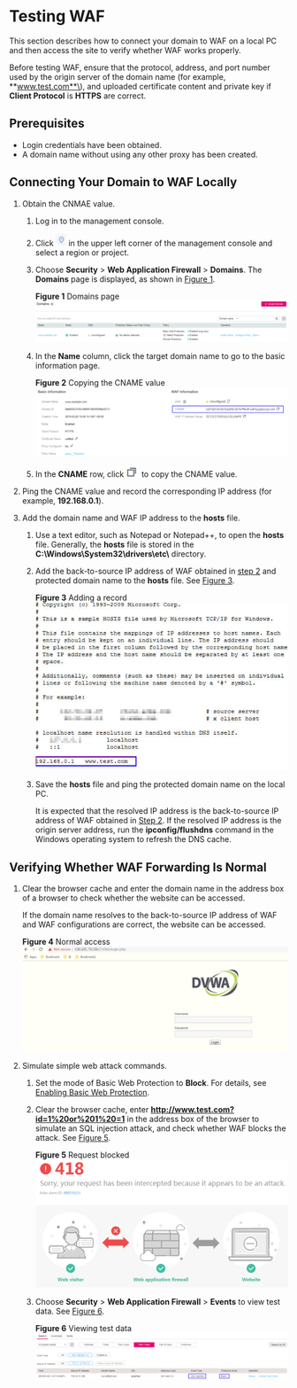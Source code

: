 # Testing WAF<a name="waf_01_0073"></a>

This section describes how to connect your domain to WAF on a local PC and then access the site to verify whether WAF works properly.

Before testing WAF, ensure that the protocol, address, and port number used by the origin server of the domain name \(for example,  **www.test.com**\), and uploaded certificate content and private key if  **Client Protocol**  is  **HTTPS**  are correct.

## Prerequisites<a name="section990420459317"></a>

-   Login credentials have been obtained.
-   A domain name without using any other proxy has been created.

## Connecting Your Domain to WAF Locally<a name="section177188488332"></a>

1.  Obtain the CNMAE value.
    1.  Log in to the management console.
    2.  Click  ![](figures/icon-region.png)  in the upper left corner of the management console and select a region or project.
    3.  Choose  **Security**  \>  **Web Application Firewall**  \>  **Domains**. The  **Domains**  page is displayed, as shown in  [Figure 1](#ff59c2762c2454fa8813e73da78489fd1).

        **Figure  1**  Domains page<a name="ff59c2762c2454fa8813e73da78489fd1"></a>  
        ![](figures/domains-page.png "domains-page")

    4.  In the  **Name**  column, click the target domain name to go to the basic information page.

        **Figure  2**  Copying the CNAME value<a name="fig14325952203617"></a>  
        ![](figures/copying-the-cname-value.png "copying-the-cname-value")

    5.  In the  **CNAME**  row, click  ![](figures/icon-copy.png)  to copy the CNAME value.

2.  <a name="li132916207364"></a>Ping the CNAME value and record the corresponding IP address \(for example,  **192.168.0.1**\).
3.  Add the domain name and WAF IP address to the  **hosts**  file.
    1.  Use a text editor, such as Notepad or Notepad++, to open the  **hosts**  file. Generally, the  **hosts**  file is stored in the  **C:\\Windows\\System32\\drivers\\etc\\**  directory.
    2.  <a name="li4860411142315"></a>Add the back-to-source IP address of WAF obtained in  [step 2](#li132916207364)  and protected domain name to the  **hosts**  file. See  [Figure 3](#fig934381520563).

        **Figure  3**  Adding a record<a name="fig934381520563"></a>  
        ![](figures/adding-a-record.jpg "adding-a-record")

    3.  Save the  **hosts**  file and ping the protected domain name on the local PC.

        It is expected that the resolved IP address is the back-to-source IP address of WAF obtained in  [Step 2](#li4860411142315). If the resolved IP address is the origin server address, run the  **ipconfig/flushdns**  command in the Windows operating system to refresh the DNS cache.



## Verifying Whether WAF Forwarding Is Normal<a name="section154842269592"></a>

1.  Clear the browser cache and enter the domain name in the address box of a browser to check whether the website can be accessed.

    If the domain name resolves to the back-to-source IP address of WAF and WAF configurations are correct, the website can be accessed.

    **Figure  4**  Normal access<a name="fig3131131217590"></a>  
    ![](figures/normal-access.png "normal-access")

2.  Simulate simple web attack commands.
    1.  Set the mode of Basic Web Protection to  **Block**. For details, see  [Enabling Basic Web Protection](enabling-basic-web-protection.md).
    2.  Clear the browser cache, enter  **http://www.test.com?id=1%20or%201%20=1**  in the address box of the browser to simulate an SQL injection attack, and check whether WAF blocks the attack. See  [Figure 5](#fig1713141245913).

        **Figure  5**  Request blocked<a name="fig1713141245913"></a>  
        ![](figures/request-blocked.png "request-blocked")

    3.  Choose  **Security**  \>  **Web Application Firewall**  \>  **Events**  to view test data. See  [Figure 6](#fig1413231215916).

        **Figure  6**  Viewing test data<a name="fig1413231215916"></a>  
        ![](figures/viewing-test-data.png "viewing-test-data")



